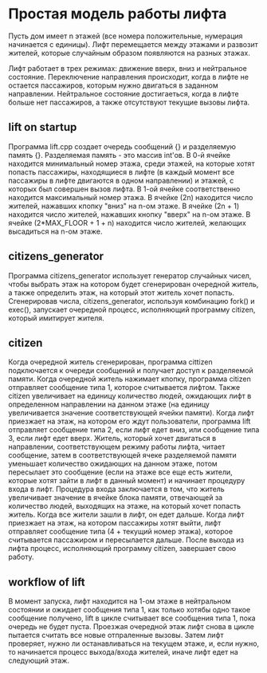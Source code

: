 # Простая модель работы лифта

Пусть дом имеет n этажей (все номера положительные, нумерация начинается с единицы). Лифт перемещается между этажами и развозит жителей, которые случайным образом появляются на разных этажах.

Лифт работает в трех режимах: движение вверх, вниз и нейтральное состояние. Переключение направления происходит, когда в лифте не остается пассажиров, которым нужно двигаться в заданном направлении. Нейтральное состояние достигаеться, когда в лифте больше нет пассажиров, а также отсутствуют текущие вызовы лифта.

## lift on startup

Программа lift.cpp создает очередь сообщений {} и разделяемую память {}. Разделяемая память - это массив int'ов. В 0-й ячейке находится минимальный номер этажа, среди этажей, на которые хотят попасть пассажиры, находящиеся в лифте (в каждый момент все пассажиры в лифте двигаются в одном направлении) и этажей, с которых был совершен вызов лифта. В 1-ой ячейке соответственно находится максимальный номер этажа. В ячейке (2n) находится число жителей, нажавших кпопку "вниз" на n-ом этаже. В ячейке (2n + 1) находится число жителей, нажавших кнопку "вверх" на n-ом этаже. В ячейке (2*MAX_FLOOR + 1 + n) находится число жителей, желающих высадиться на n-ом этаже.

## citizens_generator

Программа citizens_generator использует генератор случайных чисел, чтобы выбрать этаж на котором будет сгенерирован очередной житель, а также определить этаж, на который этот житель хочет попасть. Сгенерировав числа, citizens_generator, используя комбинацию fork() и exec(), запускает очередной процесс, исполняющий программу citizen, который имитирует жителя.

## citizen

Когда очередной житель сгенерирован, программа cittizen подключается к очереди сообщений и получает доступ к разделяемой памяти. Когда очередной житель нажимает кпопку, программа citizen отправляет сообщение типа 1, которое считывается лифтом. Также citizen увеличивает на единицу количество людей, ожидающих лифт в определенном направлении на данном этаже (на единицу увеличивается значение соответствующей ячейки памяти). Когда лифт приезжает на этаж, на котором его ждут пользователи, программа lift отправляет сообщение типа 2, если лифт едет вниз, или сообщение типа 3, если лифт едет вверх. Житель, который хочет двигаться в направлении, соответствующем режиму работы лифта, читает сообщение, затем в соответствующей ячеке разделяемой памяти уменьшает количество ожидающих на данном этаже, потом пересылает это сообщение (если на этаже все еще есть жители, которые хотят зайти в лифт в данный момент) и начинает процедуру входа в лифт. Процедура входа заключается в том, что житель увеличивает значение в ячейке блока памяти, отвечающей за количество людей, выходящих на этаже, на который хочет попасть житель. Когда все жители зашли в лифт, он едет дальше. Когда лифт приезжает на этаж, на котором пассажиры хотят выйти, лифт отправляет сообщение типа (4 + текущий номер этажа), которое считывается пассажиром и пересылается дальше. После выхода из лифта процесс, исполняющий программу citizen, завершает свою работу.

## workflow of lift

В момент запуска, лифт находится на 1-ом этаже в нейтральном состоянии и ожидает сообщения типа 1, как только хотябы одно такое сообщение получено, lift в цикле считывает все сообщения типа 1, пока очередь не будет пуста. Проезжая очередной этаж лифт снова в цикле пытается считать все новые отпраленные вызовы. Затем лифт проверяет, нужно ли останавливаться на текущем этаже, и, если нужно, то начинается процесс выхода/входа жителей, иначе лифт едет на следующий этаж.
